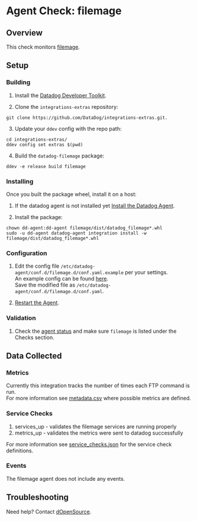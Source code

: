 # Agent Check: filemage

## Overview

This check monitors [filemage][1].

## Setup

### Building

1. Install the [Datadog Developer Toolkit][3].

2. Clone the `integrations-extras` repository:

```shell
git clone https://github.com/DataDog/integrations-extras.git.
```

3. Update your `ddev` config with the repo path:

```shell
cd integrations-extras/
ddev config set extras $(pwd)
```

4. Build the `datadog-filemage` package:

```shell
ddev -e release build filemage
```

### Installing

Once you built the package wheel, install it on a host:

1. If the datadog agent is not installed yet [Install the Datadog Agent][2].

2. Install the package:

```shell
chown dd-agent:dd-agent filemage/dist/datadog_filemage*.whl
sudo -u dd-agent datadog-agent integration install -w filemage/dist/datadog_filemage*.whl
```

### Configuration

1. Edit the config file `/etc/datadog-agent/conf.d/filemage.d/conf.yaml.example` per your settings.  
   An example config can be found [here][5].  
   Save the modified file as `/etc/datadog-agent/conf.d/filemage.d/conf.yaml`.

2. [Restart the Agent][6].

### Validation

1. Check the [agent status][7] and make sure `filemage` is listed under the Checks section.

## Data Collected

### Metrics

Currently this integration tracks the number of times each FTP command is run.    
For more information see [metadata.csv][9] where possible metrics are defined.  

### Service Checks

1. services_up - validates the filemage services are running properly
2. metrics_up  - validates the metrics were sent to datadog successfully

For more information see [service_checks.json][8] for the service check definitions. 

### Events

The filemage agent does not include any events.

## Troubleshooting

Need help? Contact [dOpenSource][4].

[1]: https://www.filemage.io/
[2]: https://app.datadoghq.com/account/settings#agent
[3]: https://docs.datadoghq.com/developers/integrations/new_check_howto/#developer-toolkit
[4]: https://dopensource.com/
[5]: https://github.com/DataDog/integrations-extras/blob/master/filemage/datadog_checks/filemage/data/conf.yaml.example
[6]: https://docs.datadoghq.com/agent/guide/agent-commands/#start-stop-and-restart-the-agent
[7]: https://docs.datadoghq.com/agent/guide/agent-commands/#agent-status-and-information
[8]: https://github.com/DataDog/integrations-extras/blob/master/filemage/assets/service_checks.json
[9]: https://github.com/DataDog/integrations-extras/blob/master/filemage/metadata.csv
